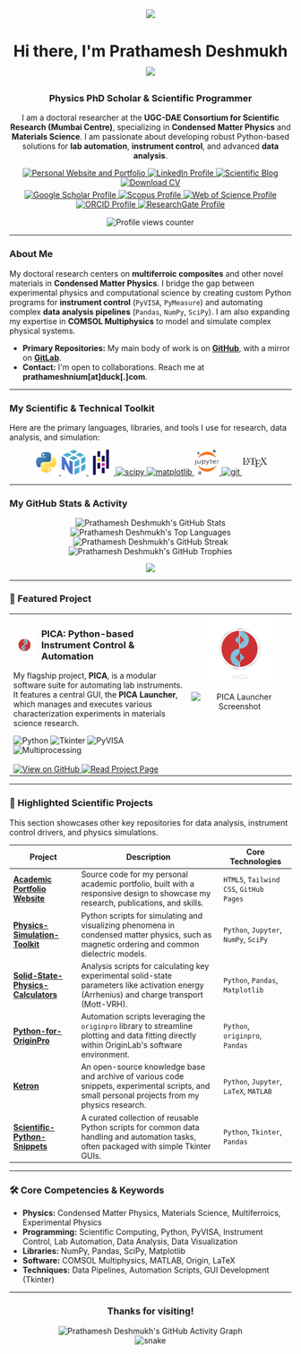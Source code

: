 <div id="header" align="center">
  <img src="https://media.giphy.com/media/qgQUggAC3Pfv687qPC/giphy.gif" width="120"/>
  
  # Hi there, I'm Prathamesh Deshmukh <img src="https://media.giphy.com/media/hvRJCLFzcasrR4ia7z/giphy.gif" width="30px"/>
  
  ### Physics PhD Scholar & Scientific Programmer
  
  <p align="center">
    I am a doctoral researcher at the <b>UGC-DAE Consortium for Scientific Research (Mumbai Centre)</b>, specializing in <b>Condensed Matter Physics</b> and <b>Materials Science</b>. I am passionate about developing robust Python-based solutions for <b>lab automation</b>, <b>instrument control</b>, and advanced <b>data analysis</b>.
  </p>
  
  <div>
    <a href="https://prathameshdeshmukh.site/" target="_blank" rel="noopener noreferrer">
      <img src="https://img.shields.io/badge/Website-6C93C4?style=for-the-badge&logo=website&logoColor=white" alt="Personal Website and Portfolio"/>
    </a>
    <a href="https://in.linkedin.com/in/prathamesh-k-deshmukh" target="_blank" rel="noopener noreferrer">
      <img src="https://img.shields.io/badge/LinkedIn-0077B5?style=for-the-badge&logo=linkedin&logoColor=white" alt="LinkedIn Profile"/>
    </a>
    <a href="https://prathameshdeshmukh.site/pages/blog.html" target="_blank" rel="noopener noreferrer">
      <img src="https://img.shields.io/badge/Blog-20232A?style=for-the-badge&logo=blogger&logoColor=white" alt="Scientific Blog"/>
    </a>
    <a href="https://prathameshdeshmukh.site/pages/cv.html" target="_blank" rel="noopener noreferrer">
      <img src="https://img.shields.io/badge/Download_CV-F6AD55?style=for-the-badge&logo=read-the-docs&logoColor=white" alt="Download CV"/>
    </a>
  </div>
  <div style="margin-top: 5px;">
    <a href="https://scholar.google.com/citations?user=DJgzI30AAAAJ&hl=en&oi=ao" target="_blank" rel="noopener noreferrer">
      <img src="https://img.shields.io/badge/Google_Scholar-4285F4?style=for-the-badge&logo=google-scholar&logoColor=white" alt="Google Scholar Profile"/>
    </a>
    <a href="https://www.scopus.com/authid/detail.uri?authorId=59544780300" target="_blank" rel="noopener noreferrer">
      <img src="https://img.shields.io/badge/Scopus-E9711A?style=for-the-badge&logo=scopus&logoColor=white" alt="Scopus Profile"/>
    </a>
    <a href="https://www.webofscience.com/wos/author/record/OFN-9298-2025" target="_blank" rel="noopener noreferrer">
      <img src="https://img.shields.io/badge/Web_of_Science-D4203B?style=for-the-badge&logo=clarivate&logoColor=white" alt="Web of Science Profile"/>
    </a>
    <a href="https://orcid.org/0009-0008-3278-0837" target="_blank" rel="noopener noreferrer">
      <img src="https://img.shields.io/badge/ORCID-A6CE39?style=for-the-badge&logo=orcid&logoColor=white" alt="ORCID Profile"/>
    </a>
    <a href="https://www.researchgate.net/profile/Prathamesh-Deshmukh-6" target="_blank" rel="noopener noreferrer">
      <img src="https://img.shields.io/badge/ResearchGate-00CCBB?style=for-the-badge&logo=researchgate&logoColor=white" alt="ResearchGate Profile"/>
    </a>
  </div>
    
  <p style="margin-top: 15px;">
    <img src="https://komarev.com/ghpvc/?username=prathameshnium&label=PROFILE+VIEWS&style=for-the-badge&color=brightgreen" alt="Profile views counter" />
  </p>
</div>

---

### About Me

My doctoral research centers on **multiferroic composites** and other novel materials in **Condensed Matter Physics**. I bridge the gap between experimental physics and computational science by creating custom Python programs for **instrument control** (`PyVISA`, `PyMeasure`) and automating complex **data analysis pipelines** (`Pandas`, `NumPy`, `SciPy`). I am also expanding my expertise in **COMSOL Multiphysics** to model and simulate complex physical systems.

- **Primary Repositories:** My main body of work is on **[GitHub](https://github.com/prathameshnium)**, with a mirror on **[GitLab](https://gitlab.com/prathameshnium)**.
- **Contact:** I'm open to collaborations. Reach me at **prathameshnium[at]duck[.]com**.

---

### My Scientific & Technical Toolkit

Here are the primary languages, libraries, and tools I use for research, data analysis, and simulation:

<p align="center">
  <a href="https://www.python.org" target="_blank" rel="noopener noreferrer"> <img src="https://raw.githubusercontent.com/devicons/devicon/master/icons/python/python-original.svg" alt="python" width="45" height="45"/> </a>
  <a href="https://numpy.org/" target="_blank" rel="noopener noreferrer"> <img src="https://raw.githubusercontent.com/devicons/devicon/master/icons/numpy/numpy-original.svg" alt="numpy" width="45" height="45"/> </a>
  <a href="https://pandas.pydata.org/" target="_blank" rel="noopener noreferrer"> <img src="https://raw.githubusercontent.com/devicons/devicon/master/icons/pandas/pandas-original.svg" alt="pandas" width="45" height="45"/> </a>
  <a href="https://scipy.org/" target="_blank" rel="noopener noreferrer"> <img src="https://scipy.org/images/logo.svg" alt="scipy" height="45"/> </a>
  <a href="https://matplotlib.org/" target="_blank" rel="noopener noreferrer"> <img src="https://upload.wikimedia.org/wikipedia/commons/thumb/8/84/Matplotlib_icon.svg/2048px-Matplotlib_icon.svg.png" alt="matplotlib" width="45" height="45"/> </a>
  <a href="https://jupyter.org/" target="_blank" rel="noopener noreferrer"> <img src="https://raw.githubusercontent.com/devicons/devicon/master/icons/jupyter/jupyter-original-wordmark.svg" alt="jupyter" width="45" height="45"/> </a>
  <a href="https://git-scm.com/" target="_blank" rel="noopener noreferrer"> <img src="https://www.vectorlogo.zone/logos/git-scm/git-scm-icon.svg" alt="git" width="45" height="45"/> </a>
  <a href="https://www.latex-project.org/" target="_blank" rel="noopener noreferrer"> <img src="https://raw.githubusercontent.com/devicons/devicon/master/icons/latex/latex-original.svg" alt="latex" width="45" height="45"/> </a>
</p>

---

### My GitHub Stats & Activity

<div align="center">
  <img src="https://github-readme-stats.vercel.app/api?username=prathameshnium&show_icons=true&locale=en&theme=tokyonight&hide_border=true&count_private=true" alt="Prathamesh Deshmukh's GitHub Stats" />
  <img src="https://github-readme-stats.vercel.app/api/top-langs?username=prathameshnium&show_icons=true&locale=en&layout=compact&theme=tokyonight&hide_border=true" alt="Prathamesh Deshmukh's Top Languages" />
</div>
<div align="center">
  <img src="https://github-readme-streak-stats.herokuapp.com/?user=prathameshnium&theme=tokyonight&hide_border=true" alt="Prathamesh Deshmukh's GitHub Streak" />
  <img src="https://github-profile-trophy.vercel.app/?username=prathameshnium&theme=tokyonight&no-frame=true&no-bg=true&margin-w=4" alt="Prathamesh Deshmukh's GitHub Trophies" />
</div>
<div align="center" style="margin-top: 10px;">
  <a href="https://github.com/prathameshnium/PICA-Python-Instrument-Control-and-Automation">
    <img align="center" src="https://github-readme-stats.vercel.app/api/pin/?username=prathameshnium&repo=PICA-Python-Instrument-Control-and-Automation&theme=tokyonight&show_owner=true" />
  </a>
</div>

---

### 🚀 Featured Project

<table width="100%">
  <tr>
    <td width="60%" valign="top">
      <h3 style="display: flex; align-items: center; gap: 10px;">
        <img src="https://raw.githubusercontent.com/prathameshnium/PICA-Python-Instrument-Control-and-Automation/main/_assets/LOGO/PICA_LOGO_NBG.png" alt="PICA Project Logo" width="40"/>
        PICA: Python-based Instrument Control & Automation
      </h3>
      <p>My flagship project, <b>PICA</b>, is a modular software suite for automating lab instruments. It features a central GUI, the <b>PICA Launcher</b>, which manages and executes various characterization experiments in materials science research.</p>
      <div>
        <img src="https://img.shields.io/badge/Python-3776AB?style=for-the-badge&logo=python&logoColor=white" alt="Python"/>
        <img src="https://img.shields.io/badge/Tkinter-2C5985?style=for-the-badge&logo=python&logoColor=white" alt="Tkinter"/>
        <img src="https://img.shields.io/badge/PyVISA-3776AB?style=for-the-badge&logo=python&logoColor=white" alt="PyVISA"/>
        <img src="https://img.shields.io/badge/Multiprocessing-3776AB?style=for-the-badge&logo=python&logoColor=white" alt="Multiprocessing"/>
      </div>
      <br>
      <a href="https://github.com/prathameshnium/PICA-Python-Instrument-Control-and-Automation" target="_blank" rel="noopener noreferrer">
          <img src="https://img.shields.io/badge/View_on_GitHub-181717?style=for-the-badge&logo=github&logoColor=white" alt="View on GitHub"/>
      </a>
      <a href="https://prathameshdeshmukh.site/pages/project-pica.html" target="_blank" rel="noopener noreferrer">
          <img src="https://img.shields.io/badge/Read_Project_Page-6C93C4?style=for-the-badge&logo=website&logoColor=white" alt="Read Project Page"/>
      </a>
    </td>
    <td width="35%" valign="top" align="center">
      <img src="https://raw.githubusercontent.com/prathameshnium/PICA-Python-Instrument-Control-and-Automation/main/_assets/LOGO/PICA_LOGO_NBG.png" alt="PICA Project Logo" width="120"/>
      <br/><br/>
      <img src="https://raw.githubusercontent.com/prathameshnium/PICA-Python-Instrument-Control-and-Automation/main/_assets/Images/PICA_Launcher_v6.png" alt="PICA Launcher Screenshot" width="300"/>
    </td>
  </tr>
</table>

---

### 🔬 Highlighted Scientific Projects

This section showcases other key repositories for data analysis, instrument control drivers, and physics simulations.

| Project                                                               | Description                                                                                                                                     | Core Technologies                   |
| --------------------------------------------------------------------- | ----------------------------------------------------------------------------------------------------------------------------------------------- | ----------------------------------- |
| [**Academic Portfolio Website**](https://github.com/prathameshnium/prathameshnium.github.io) | Source code for my personal academic portfolio, built with a responsive design to showcase my research, publications, and skills. | `HTML5`, `Tailwind CSS`, `GitHub Pages` |
| [**Physics-Simulation-Toolkit**](https://github.com/prathameshnium/Physics-Simulation-Toolkit) | Python scripts for simulating and visualizing phenomena in condensed matter physics, such as magnetic ordering and common dielectric models. | `Python`, `Jupyter`, `NumPy`, `SciPy`   |
| [**Solid-State-Physics-Calculators**](https://github.com/prathameshnium/Solid-State-Physics-Calculators) | Analysis scripts for calculating key experimental solid-state parameters like activation energy (Arrhenius) and charge transport (Mott-VRH). | `Python`, `Pandas`, `Matplotlib`    |
| [**Python-for-OriginPro**](https://github.com/prathameshnium/Python-for-OriginPro) | Automation scripts leveraging the `originpro` library to streamline plotting and data fitting directly within OriginLab's software environment. | `Python`, `originpro`, `Pandas`     |
| [**Ketron**](https://github.com/prathameshnium/Ketron)                | An open-source knowledge base and archive of various code snippets, experimental scripts, and small personal projects from my physics research. | `Python`, `Jupyter`, `LaTeX`, `MATLAB`  |
| [**Scientific-Python-Snippets**](https://github.com/prathameshnium/Scientific-Python-Snippets) | A curated collection of reusable Python scripts for common data handling and automation tasks, often packaged with simple Tkinter GUIs. | `Python`, `Tkinter`, `Pandas`       |

---

### 🛠️ Core Competencies & Keywords
- **Physics:** Condensed Matter Physics, Materials Science, Multiferroics, Experimental Physics
- **Programming:** Scientific Computing, Python, PyVISA, Instrument Control, Lab Automation, Data Analysis, Data Visualization
- **Libraries:** NumPy, Pandas, SciPy, Matplotlib
- **Software:** COMSOL Multiphysics, MATLAB, Origin, LaTeX
- **Techniques:** Data Pipelines, Automation Scripts, GUI Development (Tkinter)

---

<div align="center">
  <h3>Thanks for visiting!</h3>
  <img src="https://github-readme-activity-graph.vercel.app/graph?username=prathameshnium&theme=tokyo-night&hide_border=true&hide_title=false&area=true&bg_color=1a1b27&line=6C93C4&point=A6CE39" alt="Prathamesh Deshmukh's GitHub Activity Graph" />
  <br>
  <img src="https://raw.githubusercontent.com/prathameshnium/prathameshnium/output/github-contribution-grid-snake.svg" alt="snake" />
</div>
